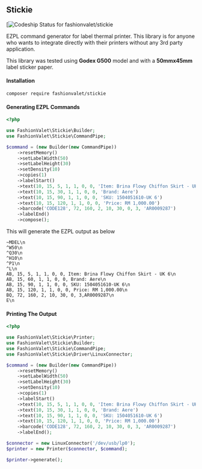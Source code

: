 ## Stickie

[![Codeship Status for fashionvalet/stickie](https://codeship.com/projects/767875f0-1608-0134-714c-667ff3898a5e/status?branch=master)

EZPL command generator for label thermal printer. This library is for anyone who wants to integrate directly with their printers without any 3rd party application.

This library was tested using **Godex G500** model and with a **50mmx45mm** label sticker paper.

#### Installation

```composer require fashionvalet/stickie```

#### Generating EZPL Commands

```php
<?php

use FashionValet\Stickie\Builder;
use FashionValet\Stickie\CommandPipe;

$command = (new Builder(new CommandPipe))
    ->resetMemory()
    ->setLabelWidth(50)
    ->setLabelHeight(30)
    ->setDensity(10)
    ->copies(1)
    ->labelStart()
    ->text(10, 15, 5, 1, 1, 0, 0, 'Item: Brina Flowy Chiffon Skirt - UK 6')
    ->text(10, 15, 30, 1, 1, 0, 0, 'Brand: Aere')
    ->text(10, 15, 90, 1, 1, 0, 0, 'SKU: 1504051610-UK 6')
    ->text(10, 15, 120, 1, 1, 0, 0, 'Price: RM 1,000.00')
    ->barcode('CODE128', 72, 160, 2, 10, 30, 0, 3, 'AR0009287')
    ->labelEnd()
    ->compose();
```

This will generate the EZPL output as below

```
~MDEL\n
^W50\n
^Q30\n
^H10\n
^P1\n
^L\n
AB, 15, 5, 1, 1, 0, 0, Item: Brina Flowy Chiffon Skirt - UK 6\n
AB, 15, 60, 1, 1, 0, 0, Brand: Aere\n
AB, 15, 90, 1, 1, 0, 0, SKU: 1504051610-UK 6\n
AB, 15, 120, 1, 1, 0, 0, Price: RM 1,000.00\n
BQ, 72, 160, 2, 10, 30, 0, 3,AR0009287\n
E\n
```

#### Printing The Output

```php
<?php

use FashionValet\Stickie\Printer;
use FashionValet\Stickie\Builder;
use FashionValet\Stickie\CommandPipe;
use FashionValet\Stickie\Driver\LinuxConnector;

$command = (new Builder(new CommandPipe))
    ->resetMemory()
    ->setLabelWidth(50)
    ->setLabelHeight(30)
    ->setDensity(10)
    ->copies(1)
    ->labelStart()
    ->text(10, 15, 5, 1, 1, 0, 0, 'Item: Brina Flowy Chiffon Skirt - UK 6')
    ->text(10, 15, 30, 1, 1, 0, 0, 'Brand: Aere')
    ->text(10, 15, 90, 1, 1, 0, 0, 'SKU: 1504051610-UK 6')
    ->text(10, 15, 120, 1, 1, 0, 0, 'Price: RM 1,000.00')
    ->barcode('CODE128', 72, 160, 2, 10, 30, 0, 3, 'AR0009287')
    ->labelEnd();

$connector = new LinuxConnector('/dev/usb/lp0');
$printer = new Printer($connector, $command);

$printer->generate();
```
